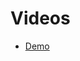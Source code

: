 # Videos

- [Demo](https://drive.google.com/file/d/1jBaAXPJofBX6iO62nTx-K02lNfEywDbM/view?usp=sharing)
